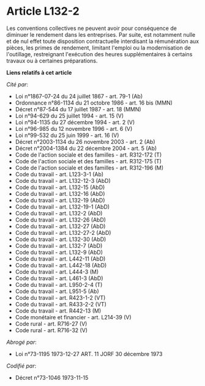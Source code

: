 # Article L132-2

Les conventions collectives ne peuvent avoir pour conséquence de diminuer le rendement dans les entreprises. Par suite, est
notamment nulle et de nul effet toute disposition contractuelle interdisant la rémunération aux pièces, les primes de
rendement, limitant l'emploi ou la modernisation de l'outillage, restreignant l'exécution des heures supplémentaires à
certains travaux ou à certaines préparations.

**Liens relatifs à cet article**

_Cité par_:

  - Loi n°1867-07-24 du 24 juillet 1867 - art. 79-1 (Ab)
  - Ordonnance n°86-1134 du 21 octobre 1986 - art. 16 bis (MMN)
  - Décret n°87-544 du 17 juillet 1987 - art. 18 (MMN)
  - Loi n°94-629 du 25 juillet 1994 - art. 15 (V)
  - Loi n°94-1135 du 27 décembre 1994 - art. 2 (V)
  - Loi n°96-985 du 12 novembre 1996 - art. 6 (V)
  - Loi n°99-532 du 25 juin 1999 - art. 16 (V)
  - Décret n°2003-1134 du 26 novembre 2003 - art. 2 (Ab)
  - Décret n°2004-1384 du 22 décembre 2004 - art. 5 (Ab)
  - Code de l'action sociale et des familles - art. R312-172 (T)
  - Code de l'action sociale et des familles - art. R312-175 (T)
  - Code de l'action sociale et des familles - art. R312-196 (M)
  - Code du travail - art. L123-3-1 (Ab)
  - Code du travail - art. L132-12-3 (AbD)
  - Code du travail - art. L132-15 (AbD)
  - Code du travail - art. L132-16 (AbD)
  - Code du travail - art. L132-19 (AbD)
  - Code du travail - art. L132-19-1 (AbD)
  - Code du travail - art. L132-2 (AbD)
  - Code du travail - art. L132-26 (AbD)
  - Code du travail - art. L132-27 (AbD)
  - Code du travail - art. L132-27-2 (AbD)
  - Code du travail - art. L132-30 (AbD)
  - Code du travail - art. L132-7 (AbD)
  - Code du travail - art. L132-9 (AbD)
  - Code du travail - art. L442-11 (AbD)
  - Code du travail - art. L442-18 (AbD)
  - Code du travail - art. L444-3 (M)
  - Code du travail - art. L461-3 (AbD)
  - Code du travail - art. L950-2-4 (T)
  - Code du travail - art. L951-5 (Ab)
  - Code du travail - art. R423-1-2 (VT)
  - Code du travail - art. R433-2-2 (VT)
  - Code du travail - art. R442-13 (M)
  - Code monétaire et financier - art. L214-39 (V)
  - Code rural - art. R716-27 (V)
  - Code rural - art. R716-32 (V)

_Abrogé par_:

  - Loi n°73-1195 1973-12-27 ART. 11 JORF 30 décembre 1973

_Codifié par_:

  - Décret n°73-1046 1973-11-15
